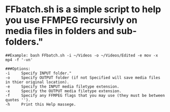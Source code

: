 # FFbatch.sh is a simple script to help you use FFMPEG recursivly on media files in folders and sub-folders."
    
    ##Example: bash FFbatch.sh -i ~/Videos -o ~/Videos/Edited -e mov -x mp4 -f '-vn'

    ###Options:
    -i     Specify INPUT folder."
    -o     Specify OUTPUT folder (if not Specified will save media files in thier original location).
    -e     Specify the INPUT media filetype extension.
    -x     Specify the OUTPUT media filetype extension.
    -f     Specify any FFMPEG flags that you may use (they must be between quotes '').
    -h     Print this Help massege.
